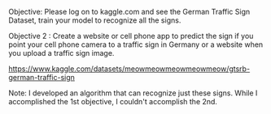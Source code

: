 Objective: Please log on to kaggle.com and see the German Traffic Sign Dataset, train your model to recognize all the signs.

Objective 2 : Create a website or cell phone app to predict the sign if you point your cell phone camera to a traffic sign in Germany or a website when you upload a traffic sign image.

https://www.kaggle.com/datasets/meowmeowmeowmeowmeow/gtsrb-german-traffic-sign

Note: I developed an algorithm that can recognize just these signs. While I accomplished the 1st objective, I couldn't accomplish the 2nd.
